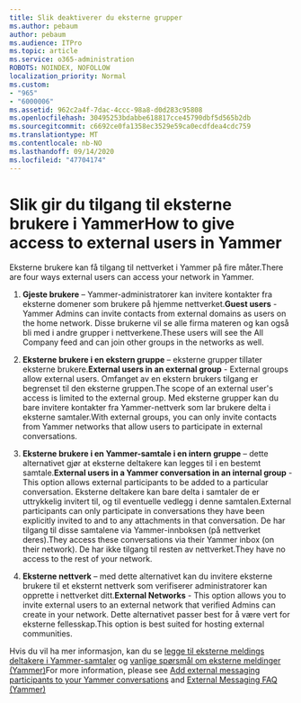 ```yaml
---
title: Slik deaktiverer du eksterne grupper
ms.author: pebaum
author: pebaum
ms.audience: ITPro
ms.topic: article
ms.service: o365-administration
ROBOTS: NOINDEX, NOFOLLOW
localization_priority: Normal
ms.custom:
- "965"
- "6000006"
ms.assetid: 962c2a4f-7dac-4ccc-98a8-d0d283c95808
ms.openlocfilehash: 30495253bdabbe618817cce45790dbf5d565b2db
ms.sourcegitcommit: c6692ce0fa1358ec3529e59ca0ecdfdea4cdc759
ms.translationtype: MT
ms.contentlocale: nb-NO
ms.lasthandoff: 09/14/2020
ms.locfileid: "47704174"
---
```

# <a name="how-to-give-access-to-external-users-in-yammer"></a><span data-ttu-id="166f8-102">Slik gir du tilgang til eksterne brukere i Yammer</span><span class="sxs-lookup"><span data-stu-id="166f8-102">How to give access to external users in Yammer</span></span>

<span data-ttu-id="166f8-103">Eksterne brukere kan få tilgang til nettverket i Yammer på fire måter.</span><span class="sxs-lookup"><span data-stu-id="166f8-103">There are four ways external users can access your network in Yammer.</span></span>
  
1. <span data-ttu-id="166f8-104">**Gjeste brukere** – Yammer-administratorer kan invitere kontakter fra eksterne domener som brukere på hjemme nettverket.</span><span class="sxs-lookup"><span data-stu-id="166f8-104">**Guest users** - Yammer Admins can invite contacts from external domains as users on the home network.</span></span> <span data-ttu-id="166f8-105">Disse brukerne vil se alle firma materen og kan også bli med i andre grupper i nettverkene.</span><span class="sxs-lookup"><span data-stu-id="166f8-105">These users will see the All Company feed and can join other groups in the networks as well.</span></span>

2. <span data-ttu-id="166f8-106">**Eksterne brukere i en ekstern gruppe** – eksterne grupper tillater eksterne brukere.</span><span class="sxs-lookup"><span data-stu-id="166f8-106">**External users in an external group** - External groups allow external users.</span></span> <span data-ttu-id="166f8-107">Omfanget av en ekstern brukers tilgang er begrenset til den eksterne gruppen.</span><span class="sxs-lookup"><span data-stu-id="166f8-107">The scope of an external user's access is limited to the external group.</span></span> <span data-ttu-id="166f8-108">Med eksterne grupper kan du bare invitere kontakter fra Yammer-nettverk som lar brukere delta i eksterne samtaler.</span><span class="sxs-lookup"><span data-stu-id="166f8-108">With external groups, you can only invite contacts from Yammer networks that allow users to participate in external conversations.</span></span>

3. <span data-ttu-id="166f8-109">**Eksterne brukere i en Yammer-samtale i en intern gruppe** – dette alternativet gjør at eksterne deltakere kan legges til i en bestemt samtale.</span><span class="sxs-lookup"><span data-stu-id="166f8-109">**External users in a Yammer conversation in an internal group** - This option allows external participants to be added to a particular conversation.</span></span> <span data-ttu-id="166f8-110">Eksterne deltakere kan bare delta i samtaler de er uttrykkelig invitert til, og til eventuelle vedlegg i denne samtalen.</span><span class="sxs-lookup"><span data-stu-id="166f8-110">External participants can only participate in conversations they have been explicitly invited to and to any attachments in that conversation.</span></span> <span data-ttu-id="166f8-111">De har tilgang til disse samtalene via Yammer-innboksen (på nettverket deres).</span><span class="sxs-lookup"><span data-stu-id="166f8-111">They access these conversations via their Yammer inbox (on their network).</span></span> <span data-ttu-id="166f8-112">De har ikke tilgang til resten av nettverket.</span><span class="sxs-lookup"><span data-stu-id="166f8-112">They have no access to the rest of your network.</span></span>

4. <span data-ttu-id="166f8-113">**Eksterne nettverk** – med dette alternativet kan du invitere eksterne brukere til et eksternt nettverk som verifiserer administratorer kan opprette i nettverket ditt.</span><span class="sxs-lookup"><span data-stu-id="166f8-113">**External Networks** - This option allows you to invite external users to an external network that verified Admins can create in your network.</span></span> <span data-ttu-id="166f8-114">Dette alternativet passer best for å være vert for eksterne fellesskap.</span><span class="sxs-lookup"><span data-stu-id="166f8-114">This option is best suited for hosting external communities.</span></span>

<span data-ttu-id="166f8-115">Hvis du vil ha mer informasjon, kan du se [legge til eksterne meldings deltakere i Yammer-samtaler](https://docs.microsoft.com/yammer/work-with-external-users/add-external-participants) og [vanlige spørsmål om eksterne meldinger (Yammer)](https://docs.microsoft.com/yammer/work-with-external-users/external-messaging-faq)</span><span class="sxs-lookup"><span data-stu-id="166f8-115">For more information, please see [Add external messaging participants to your Yammer conversations](https://docs.microsoft.com/yammer/work-with-external-users/add-external-participants) and [External Messaging FAQ (Yammer)](https://docs.microsoft.com/yammer/work-with-external-users/external-messaging-faq)</span></span>
  